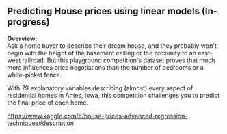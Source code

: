 <h2>Predicting House prices using linear models (In-progress)</h2>

<strong> Overview: </strong> <br>
Ask a home buyer to describe their dream house, and they probably won't begin with the height of the basement ceiling or the proximity to an east-west railroad. But this playground competition's dataset proves that much more influences price negotiations than the number of bedrooms or a white-picket fence.

With 79 explanatory variables describing (almost) every aspect of residential homes in Ames, Iowa, this competition challenges you to predict the final price of each home.

https://www.kaggle.com/c/house-prices-advanced-regression-techniques#description

